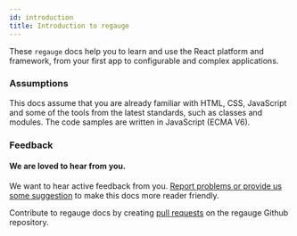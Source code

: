 ```yaml
---
id: introduction
title: Introduction to regauge
---
```


These `regauge` docs help you to learn and use the React platform and framework, from your first app to configurable and complex applications.

### Assumptions

This docs assume that you are already familiar with HTML, CSS, JavaScript and some of the tools from the latest standards, such as classes and modules. The code samples are written in JavaScript (ECMA V6).

### Feedback

#### We are loved to hear from you.

We want to hear active feedback from you. [Report problems or provide us some suggestion](https://github.com/itchef/regauge/issues) to make this docs more reader friendly.

Contribute to regauge docs by creating [pull requests](https://github.com/itchef/regauge/pulls) on the regauge Github repository.


